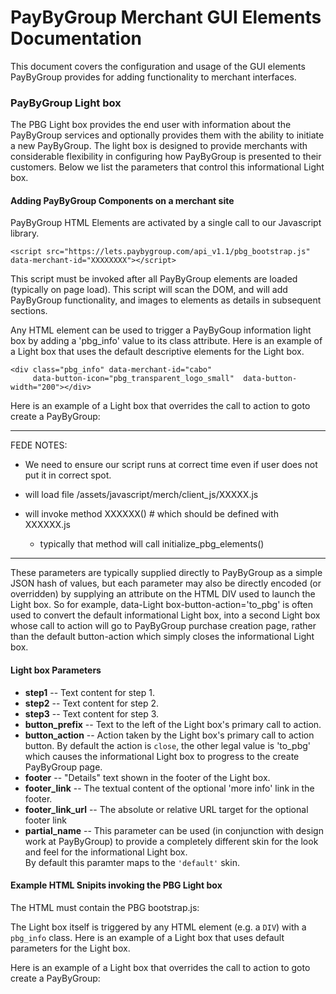 # PayByGroup Merchant GUI Elements Documentation

This document covers the configuration and usage of the GUI elements PayByGroup provides for adding functionality to merchant interfaces.


### PayByGroup Light box

The PBG Light box provides the end user with information about the PayByGroup services
and optionally provides them with the ability to initiate a new PayByGroup.  The light box is designed to provide 
merchants with considerable flexibility in configuring how PayByGroup is presented to their customers. 
Below we list the parameters that control this informational Light box.  


#### Adding PayByGroup Components on a merchant site

PayByGroup HTML Elements are activated by a single call to our Javascript library.  

    <script src="https://lets.paybygroup.com/api_v1.1/pbg_bootstrap.js"  data-merchant-id="XXXXXXXX"></script>

This script must be invoked after all PayByGroup elements are loaded (typically on page load).  This script will scan the DOM, and will add PayByGroup functionality, and images to elements as details in subsequent sections.

Any HTML element can be used to trigger a PayByGoup information light box by adding a 'pbg_info' value to its class
attribute.  Here is an example of a Light box that uses the default descriptive elements  for the Light box.

    <div class="pbg_info" data-merchant-id="cabo" 
         data-button-icon="pbg_transparent_logo_small"  data-button-width="200"></div>



Here is an example of a Light box that overrides the call to action to goto create a PayByGroup:
    <div class="pbg_info" data-button-icon="horizontal" 
       data-merchant-id="cabo" data-purchase-id="1234" 
     data-Light box-button-action="to_pbg"></div>

---------
FEDE NOTES:

- We need to ensure our script runs at correct time even if user does not put it in correct spot.

- will load file /assets/javascript/merch/client_js/XXXXX.js
- will invoke method XXXXXX()    # which should be defined with XXXXXX.js
   - typically that method will call initialize_pbg_elements()

-----------

These parameters are typically supplied directly to PayByGroup as a simple JSON hash
of values, but each parameter may also be directly encoded (or overridden) by supplying
an attribute on the HTML DIV used to launch the Light box.  So for example, data-Light box-button-action='to_pbg'
is often used to convert the default informational Light box, into a second Light box whose call to action will 
go to PayByGroup purchase creation page, rather than the default button-action which simply closes the
informational Light box.

#### Light box Parameters

- **step1** -- Text content for step 1.
- **step2** -- Text content for step 2.
- **step3** -- Text content for step 3.
- **button_prefix** -- Text to the left of the Light box's primary call to action.
- **button_action** -- Action taken by the Light box's primary call to action button.
  By default the action is `close`, the other legal value is 'to_pbg' which causes
  the informational Light box to progress to the create PayByGroup page.
- **footer** -- "Details" text shown in the footer of the Light box.
- **footer_link** -- The textual content of the optional 'more info' link in the footer.
- **footer_link_url** -- The absolute or relative URL target for the optional footer link
- **partial_name** -- This parameter can be used (in conjunction with design work at PayByGroup) to 
  provide a completely different skin for the look and feel for the informational Light box.  
  By default this paramter maps to the `'default'` skin.
  
  

#### Example HTML Snipits invoking the PBG Light box

The HTML must contain the PBG bootstrap.js:
    <script src="/merch/integrated/bootstrap.js"></script>


The Light box itself is triggered by any HTML element (e.g. a `DIV`) with a `pbg_info` class.
Here is an example of a Light box that uses default parameters for the Light box.
    <div class="pbg_info" data-button-icon="pbg_transparent_logo_small" 
	     data-merchant-id="cabo" data-button-width="200"></div>


Here is an example of a Light box that overrides the call to action to goto create a PayByGroup:
    <div class="pbg_info" data-button-icon="horizontal" 
	     data-merchant-id="cabo" data-purchase-id="1234" 
		 data-Light box-button-action="to_pbg"></div>
